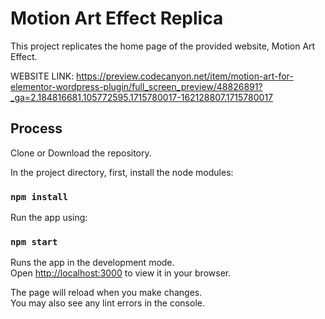 # Motion Art Effect Replica

This project replicates the home page of the provided website, Motion Art Effect.

WEBSITE LINK: https://preview.codecanyon.net/item/motion-art-for-elementor-wordpress-plugin/full_screen_preview/48826891?_ga=2.184816681.105772595.1715780017-162128807.1715780017

## Process

Clone or Download the repository.

In the project directory, first, install the node modules:

### `npm install`

Run the app using:

### `npm start`

Runs the app in the development mode.\
Open [http://localhost:3000](http://localhost:3000) to view it in your browser.

The page will reload when you make changes.\
You may also see any lint errors in the console.
